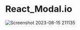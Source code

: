 # React_Modal.io
![Screenshot 2023-08-15 211135](https://github.com/riteshk0312/React_Modal.io/assets/117889778/33942d5f-c6e0-45cb-8caa-2fb415cc6d5c)
